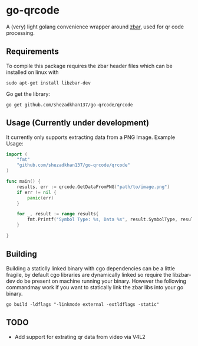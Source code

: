 go-qrcode
=========

A (very) light golang convenience wrapper around [zbar](http://zbar.sourceforge.net/), used for qr code processing.

## Requirements 

To compile this package requires the zbar header files which can be installed on linux with
```
sudo apt-get install libzbar-dev
```

Go get the library:
```
go get github.com/shezadkhan137/go-qrcode/qrcode
```

## Usage (Currently under development)

It currently only supports extracting data from a PNG Image. Example Usage:

```go
import (
    "fmt"
    "github.com/shezadkhan137/go-qrcode/qrcode"
)

func main() {
    results, err := qrcode.GetDataFromPNG("path/to/image.png")
    if err != nil {
        panic(err)
    }

    for _, result := range results{
        fmt.Printf("Symbol Type: %s, Data %s", result.SymbolType, result.Data )
    }

}
```

## Building

Building a staticlly linked binary with cgo dependencies can be a little fragile, by default cgo libraries are dynamically linked so require the libzbar-dev do be present on machine running your binary. However the following commandmay work if you want to statically link the zbar libs into your go binary.
```
go build -ldflags "-linkmode external -extldflags -static"
```

## TODO

+ Add support for extrating qr data from video via V4L2



